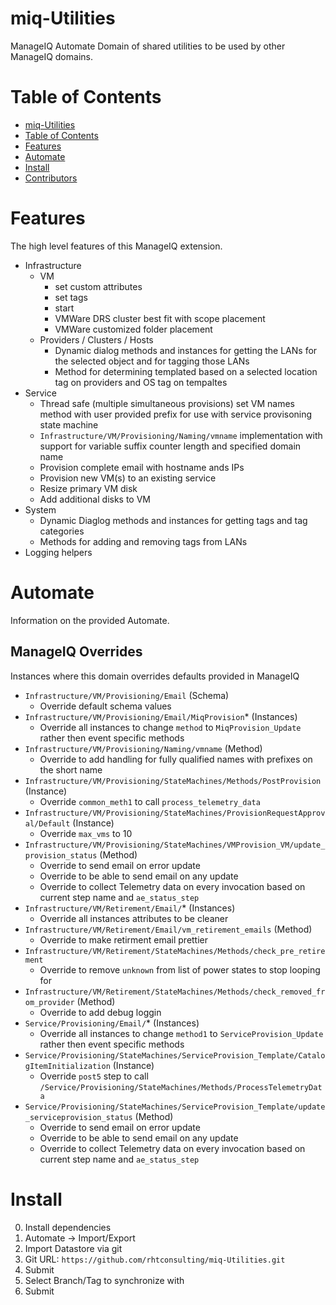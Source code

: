 # miq-Utilities
ManageIQ Automate Domain of shared utilities to be used by other ManageIQ domains.

# Table of Contents
* [miq-Utilities](#miq-utilities)
* [Table of Contents](#table-of-contents)
* [Features](#features)
* [Automate](#automate)
* [Install](#install)
* [Contributors](#contributors)

# Features
The high level features of this ManageIQ extension.

* Infrastructure
  * VM
    * set custom attributes
    * set tags
    * start
    * VMWare DRS cluster best fit with scope placement
    * VMWare customized folder placement
  * Providers / Clusters / Hosts
    * Dynamic dialog methods and instances for getting the LANs for the selected object and for tagging those LANs
    * Method for determining templated based on a selected location tag on providers and OS tag on tempaltes
* Service
  * Thread safe (multiple simultaneous provisions) set VM names method with user provided prefix for use with service provisoning state machine
  * `Infrastructure/VM/Provisioning/Naming/vmname` implementation with support for variable suffix counter length and specified domain name
  * Provision complete email with hostname ands IPs
  * Provision new VM(s) to an existing service
  * Resize primary VM disk
  * Add additional disks to VM
* System
  * Dynamic Diaglog methods and instances for getting tags and tag categories
  * Methods for adding and removing tags from LANs
* Logging helpers

# Automate
Information on the provided Automate.

## ManageIQ Overrides
Instances where this domain overrides defaults provided in ManageIQ

* `Infrastructure/VM/Provisioning/Email` (Schema)
  * Override default schema values
* `Infrastructure/VM/Provisioning/Email/MiqProvision`\* (Instances)
  * Override all instances to change `method` to `MiqProvision_Update` rather then event specific methods
* `Infrastructure/VM/Provisioning/Naming/vmname` (Method)
  * Override to add handling for fully qualified names with prefixes on the short name
* `Infrastructure/VM/Provisioning/StateMachines/Methods/PostProvision` (Instance)
  * Override `common_meth1` to call `process_telemetry_data` 
* `Infrastructure/VM/Provisioning/StateMachines/ProvisionRequestApproval/Default` (Instance)
  * Override `max_vms` to 10
* `Infrastructure/VM/Provisioning/StateMachines/VMProvision_VM/update_provision_status` (Method)
  * Override to send email on error update
  * Override to be able to send email on any update
  * Override to collect Telemetry data on every invocation based on current step name and `ae_status_step`
* `Infrastructure/VM/Retirement/Email/`\* (Instances)
  * Override all instances attributes to be cleaner
* `Infrastructure/VM/Retirement/Email/vm_retirement_emails` (Method)
  * Override to make retirment email prettier
* `Infrastructure/VM/Retirement/StateMachines/Methods/check_pre_retirement`
  * Override to remove `unknown` from list of power states to stop looping for 
* `Infrastructure/VM/Retirement/StateMachines/Methods/check_removed_from_provider` (Method)
  * Override to add debug loggin
* `Service/Provisioning/Email/`\* (Instances)
  * Override all instances to change `method1` to `ServiceProvision_Update` rather then event specific methods
* `Service/Provisioning/StateMachines/ServiceProvision_Template/CatalogItemInitialization` (Instance)
  * Override `post5` step to call `/Service/Provisioning/StateMachines/Methods/ProcessTelemetryData`
* `Service/Provisioning/StateMachines/ServiceProvision_Template/update_serviceprovision_status` (Method)
  * Override to send email on error update
  * Override to be able to send email on any update
  * Override to collect Telemetry data on every invocation based on current step name and `ae_status_step`

# Install
0. Install dependencies
1. Automate -> Import/Export
2. Import Datastore via git
3. Git URL: `https://github.com/rhtconsulting/miq-Utilities.git`
4. Submit
5. Select Branch/Tag to synchronize with
6. Submit
